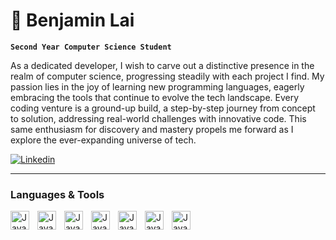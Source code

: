 # 🐓 Benjamin Lai

**`Second Year Computer Science Student`**

As a dedicated developer, I wish to carve out a distinctive presence in the realm of computer science, progressing steadily with each project I find. My passion lies in the joy of learning new programming languages, eagerly embracing the tools that continue to evolve the tech landscape. Every coding venture is a ground-up build, a step-by-step journey from concept to solution, addressing real-world challenges with innovative code. This same enthusiasm for discovery and mastery propels me forward as I explore the ever-expanding universe of tech.

<a href="https://www.linkedin.com/in/benjamin-lai1/">
  <img alt="Linkedin" src="https://custom-icon-badges.demolab.com/badge/Linkedin-blue.svg?logo=link&logoColor=white">
</a>
</p>

--- 

### Languages & Tools
<img align="left" alt="Java" width="30px" style="padding-right:10px" src="https://cdn.jsdelivr.net/gh/devicons/devicon@latest/icons/cplusplus/cplusplus-plain.svg">
<img align="left" alt="Java" width="30px" style="padding-right:10px" src="https://cdn.jsdelivr.net/gh/devicons/devicon@latest/icons/c/c-plain.svg">
<img align="left" alt="Java" width="30px" style="padding-right:10px" src="https://cdn.jsdelivr.net/gh/devicons/devicon@latest/icons/javascript/javascript-plain.svg">
<img align="left" alt="Java" width="30px" style="padding-right:10px" src="https://cdn.jsdelivr.net/gh/devicons/devicon@latest/icons/python/python-original.svg">
<img align="left" alt="Java" width="30px" style="padding-right:10px" src="https://cdn.jsdelivr.net/gh/devicons/devicon@latest/icons/html5/html5-plain.svg">
<img align="left" alt="Java" width="30px" style="padding-right:10px" src="https://cdn.jsdelivr.net/gh/devicons/devicon@latest/icons/css3/css3-plain.svg">
<img align="left" alt="Java" width="30px" style="padding-right:10px" src="https://cdn.jsdelivr.net/gh/devicons/devicon@latest/icons/matlab/matlab-line.svg">




